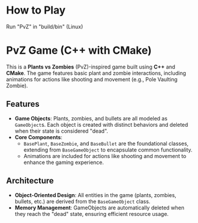 # How to Play
Run "PvZ" in "build/bin" (Linux)

# PvZ Game (C++ with CMake)

This is a **Plants vs Zombies** (PvZ)-inspired game built using **C++** and **CMake**. The game features basic plant and zombie interactions, including animations for actions like shooting and movement (e.g., Pole Vaulting Zombie).

## Features

- **Game Objects**: Plants, zombies, and bullets are all modeled as `GameObject`s. Each object is created with distinct behaviors and deleted when their state is considered "dead".
- **Core Components**: 
  - `BasePlant`, `BaseZombie`, and `BaseBullet` are the foundational classes, extending from `BaseGameObject` to encapsulate common functionality.
  - Animations are included for actions like shooting and movement to enhance the gaming experience.

## Architecture

- **Object-Oriented Design**: All entities in the game (plants, zombies, bullets, etc.) are derived from the `BaseGameObject` class.
- **Memory Management**: GameObjects are automatically deleted when they reach the "dead" state, ensuring efficient resource usage.
